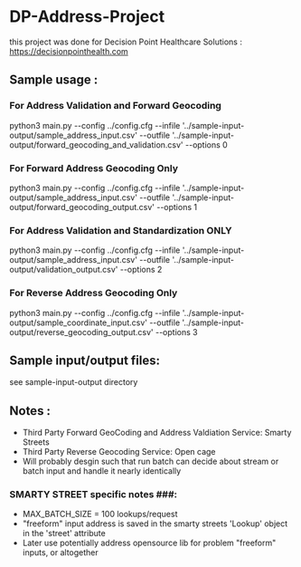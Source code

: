 #  DP-Address-Project 
this project was done for Decision Point Healthcare Solutions : https://decisionpointhealth.com 

## Sample usage :

### For Address Validation and Forward Geocoding ###
python3 main.py --config ../config.cfg --infile '../sample-input-output/sample_address_input.csv' --outfile '../sample-input-output/forward_geocoding_and_validation.csv' --options 0
 
### For Forward Address Geocoding Only ###
python3 main.py --config ../config.cfg --infile '../sample-input-output/sample_address_input.csv' --outfile '../sample-input-output/forward_geocoding_output.csv' --options 1

### For Address Validation and Standardization ONLY ###
python3 main.py --config ../config.cfg --infile '../sample-input-output/sample_address_input.csv' --outfile '../sample-input-output/validation_output.csv' --options 2

### For Reverse Address Geocoding Only ###
python3 main.py --config ../config.cfg --infile '../sample-input-output/sample_coordinate_input.csv' --outfile '../sample-input-output/reverse_geocoding_output.csv' --options 3


## Sample input/output files: 
see sample-input-output directory 


## Notes :
 - Third Party Forward GeoCoding and Address Valdiation Service: Smarty Streets 
 - Third Party Reverse Geocoding Service: Open cage
 - Will probably desgin such that run batch can decide about stream or batch input and handle it
    nearly identically

### SMARTY STREET specific notes ###: 
 - MAX_BATCH_SIZE = 100 lookups/request
 - "freeform" input address is saved in the smarty streets 'Lookup' object in the 'street' attribute  
 -  Later use potentially address opensource lib for problem "freeform" inputs, or altogether

 